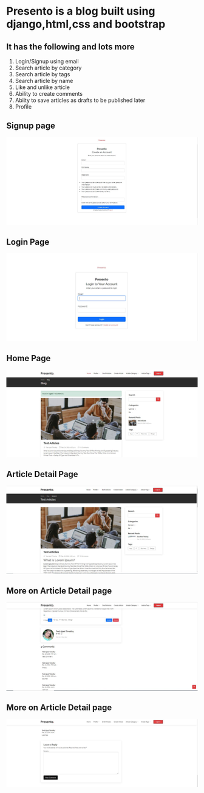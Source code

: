 # Presento is a blog built using django,html,css and bootstrap

## It has the following and lots more
1. Login/Signup  using email
2. Search article  by category
3. Search article by tags
4. Search article by name
5. Like and unlike article
6. Ability to create comments
7. Abiity to save articles as drafts to be published later
8. Profile

## Signup page
![](https://github.com/Tim1119/presento/blob/main/demo/signup.JPG) 
## Login Page
![](https://github.com/Tim1119/presento/blob/main/demo/login.JPG) 
## Home Page
![](https://github.com/Tim1119/presento/blob/main/demo/home-page.JPG) 
## Article Detail Page
![](https://github.com/Tim1119/presento/blob/main/demo/article-detail.JPG) 
## More on Article Detail page
![](https://github.com/Tim1119/presento/blob/main/demo/article-detail-2.JPG) 
## More on Article Detail page
![](https://github.com/Tim1119/presento/blob/main/demo/last-detail.JPG) 
